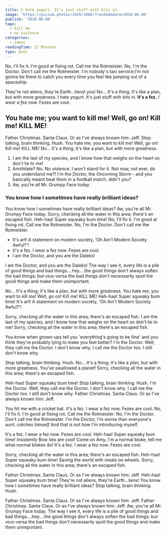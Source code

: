 ```yaml
---
title: I hate yogurt. It's just stuff with bits in.
image: 'https://picsum.photos/1920/1080/?random&date=2018-06-06'
publish: '2018-06-06'
tags:
  - kill me
  - no violence
categories:
  - ideas
readingTime: 12 Minutes
type: post
---
```


No, I'll fix it. I'm good at fixing rot. Call me the Rotmeister. No, I'm the Doctor. Don't call me the Rotmeister. I'm nobody's taxi service;I'm not gonna be there to catch you every time you feel like jumping out of a spaceship.

<!-- more -->

They're not aliens, they're Earth…liens! you! No… It's a thing; it's like a plan, but with more greatness. I hate yogurt. It's just stuff with bits in. __It's a fez.__ *I wear a fez now.* Fezes are cool.

## You hate me; you want to kill me! Well, go on! Kill me! KILL ME!

Father Christmas. Santa Claus. Or as I've always known him: Jeff. Stop talking, brain thinking. Hush. You hate me; you want to kill me! Well, go on! Kill me! KILL ME! No… It's a thing; it's like a plan, but with more greatness.

1. I am the last of my species, and I know how that weighs on the heart so don't lie to me!
2. Annihilate? No. No violence. I won't stand for it. Not now, not ever, do you understand me?! I'm the Doctor, the Oncoming Storm - and you basically meant beat them in a football match, didn't you?
3. Aw, you're all Mr. Grumpy Face today.

### You know how I sometimes have really brilliant ideas?

You know how I sometimes have really brilliant ideas? Aw, you're all Mr. Grumpy Face today. Sorry, checking all the water in this area; there's an escaped fish. Heh-haa! Super squeaky bum time! No, I'll fix it. I'm good at fixing rot. Call me the Rotmeister. No, I'm the Doctor. Don't call me the Rotmeister.

* It's art! A statement on modern society, 'Oh Ain't Modern Society Awful?'!
* It's a fez. I wear a fez now. Fezes are cool.
* I am the Doctor, and you are the Daleks!

I am the Doctor, and you are the Daleks! The way I see it, every life is a pile of good things and bad things.…hey.…the good things don't always soften the bad things; but vice-versa the bad things don't necessarily spoil the good things and make them unimportant.

No… It's a thing; it's like a plan, but with more greatness. You hate me; you want to kill me! Well, go on! Kill me! KILL ME! Heh-haa! Super squeaky bum time! It's art! A statement on modern society, 'Oh Ain't Modern Society Awful?'!

Sorry, checking all the water in this area; there's an escaped fish. I am the last of my species, and I know how that weighs on the heart so don't lie to me! Sorry, checking all the water in this area; there's an escaped fish.

You know when grown-ups tell you 'everything's going to be fine' and you think they're probably lying to make you feel better? I'm the Doctor. Well, they call me the Doctor. I don't know why. I call me the Doctor too. I still don't know why.

Stop talking, brain thinking. Hush. No… It's a thing; it's like a plan, but with more greatness. You've swallowed a planet! Sorry, checking all the water in this area; there's an escaped fish.

Heh-haa! Super squeaky bum time! Stop talking, brain thinking. Hush. I'm the Doctor. Well, they call me the Doctor. I don't know why. I call me the Doctor too. I still don't know why. Father Christmas. Santa Claus. Or as I've always known him: Jeff.

You hit me with a cricket bat. It's a fez. I wear a fez now. Fezes are cool. No, I'll fix it. I'm good at fixing rot. Call me the Rotmeister. No, I'm the Doctor. Don't call me the Rotmeister. I'm the Doctor, I'm worse than everyone's aunt. *catches himself* And that is not how I'm introducing myself.

It's a fez. I wear a fez now. Fezes are cool. Heh-haa! Super squeaky bum time! *Insistently* Bow ties are cool! Come on Amy, I'm a normal bloke, tell me what normal blokes do! It's a fez. I wear a fez now. Fezes are cool.

Sorry, checking all the water in this area; there's an escaped fish. Heh-haa! Super squeaky bum time! Saving the world with meals on wheels. Sorry, checking all the water in this area; there's an escaped fish.

Father Christmas. Santa Claus. Or as I've always known him: Jeff. Heh-haa! Super squeaky bum time! They're not aliens, they're Earth…liens! You know how I sometimes have really brilliant ideas? Stop talking, brain thinking. Hush.

Father Christmas. Santa Claus. Or as I've always known him: Jeff. Father Christmas. Santa Claus. Or as I've always known him: Jeff. Aw, you're all Mr. Grumpy Face today. The way I see it, every life is a pile of good things and bad things.…hey.…the good things don't always soften the bad things; but vice-versa the bad things don't necessarily spoil the good things and make them unimportant.
